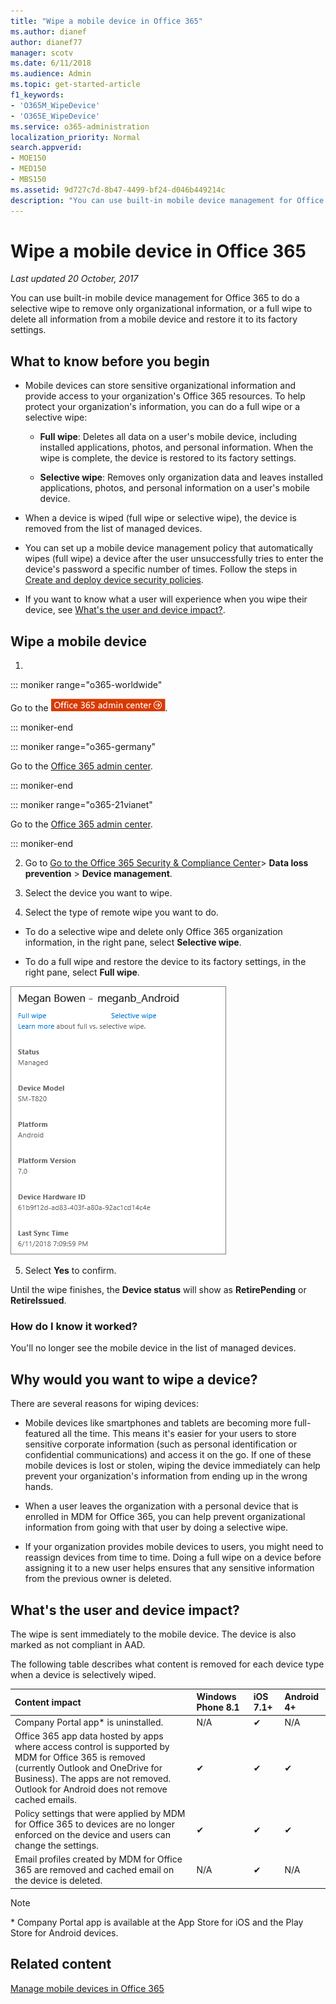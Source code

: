```yaml
---
title: "Wipe a mobile device in Office 365"
ms.author: dianef
author: dianef77
manager: scotv
ms.date: 6/11/2018
ms.audience: Admin
ms.topic: get-started-article
f1_keywords:
- 'O365M_WipeDevice'
- 'O365E_WipeDevice'
ms.service: o365-administration
localization_priority: Normal
search.appverid:
- MOE150
- MED150
- MBS150
ms.assetid: 9d727c7d-8b47-4499-bf24-d046b449214c
description: "You can use built-in mobile device management for Office 365 to do a selective wipe to remove only organizational information, or a full wipe to delete all information from a mobile device and restore it to its factory settings."
---
```


# Wipe a mobile device in Office 365

 *Last updated 20 October, 2017* 
  
You can use built-in mobile device management for Office 365 to do a selective wipe to remove only organizational information, or a full wipe to delete all information from a mobile device and restore it to its factory settings.
  
## What to know before you begin
<a name="BKMK_Before"> </a>

- Mobile devices can store sensitive organizational information and provide access to your organization's Office 365 resources. To help protect your organization's information, you can do a full wipe or a selective wipe:
    
  - **Full wipe**: Deletes all data on a user's mobile device, including installed applications, photos, and personal information. When the wipe is complete, the device is restored to its factory settings. 
    
  - **Selective wipe**: Removes only organization data and leaves installed applications, photos, and personal information on a user's mobile device. 
    
- When a device is wiped (full wipe or selective wipe), the device is removed from the list of managed devices.
    
- You can set up a mobile device management policy that automatically wipes (full wipe) a device after the user unsuccessfully tries to enter the device's password a specific number of times. Follow the steps in [Create and deploy device security policies](create-device-security-policies.md).
    
- If you want to know what a user will experience when you wipe their device, see [What's the user and device impact?](wipe-a-mobile-device.md#BKMK_Impact).
    
## Wipe a mobile device
<a name="BKMK_Wipe"> </a>

1. 
::: moniker range="o365-worldwide"

Go to the [![Click here to go to the Office 365 admin center.](media/e00ba917-c3fb-4173-b344-43eb5c7eeb15.png)](https://portal.office.com/adminportal/home).

::: moniker-end

::: moniker range="o365-germany"

Go to the [Office 365 admin center](https://portal.office.de/adminportal/home).

::: moniker-end

::: moniker range="o365-21vianet"

Go to the [Office 365 admin center](https://login.partner.microsoftonline.cn).

::: moniker-end

2. Go to [Go to the Office 365 Security &amp; Compliance Center](https://support.office.com/article/7e696a40-b86b-4a20-afcc-559218b7b1b8)\> **Data loss prevention** \> **Device management**.
    
3. Select the device you want to wipe.
    
4. Select the type of remote wipe you want to do.
    
  - To do a selective wipe and delete only Office 365 organization information, in the right pane, select **Selective wipe**.
    
  - To do a full wipe and restore the device to its factory settings, in the right pane, select **Full wipe**.
    
![Select a device, and then choose the wipe type to do.](media/ac940abe-0c4a-404e-a842-a1ad2af13ce3.png)
  
5. Select **Yes** to confirm. 
    
Until the wipe finishes, the **Device status** will show as **RetirePending** or **RetireIssued**.
  
### How do I know it worked?

You'll no longer see the mobile device in the list of managed devices.
  
## Why would you want to wipe a device?
<a name="BKMK_Why"> </a>

There are several reasons for wiping devices:
  
- Mobile devices like smartphones and tablets are becoming more full-featured all the time. This means it's easier for your users to store sensitive corporate information (such as personal identification or confidential communications) and access it on the go. If one of these mobile devices is lost or stolen, wiping the device immediately can help prevent your organization's information from ending up in the wrong hands.
    
- When a user leaves the organization with a personal device that is enrolled in MDM for Office 365, you can help prevent organizational information from going with that user by doing a selective wipe.
    
- If your organization provides mobile devices to users, you might need to reassign devices from time to time. Doing a full wipe on a device before assigning it to a new user helps ensures that any sensitive information from the previous owner is deleted.
    
## What's the user and device impact?
<a name="BKMK_Impact"> </a>

The wipe is sent immediately to the mobile device. The device is also marked as not compliant in AAD.
  
The following table describes what content is removed for each device type when a device is selectively wiped.
  
|**Content impact**|**Windows Phone 8.1**|**iOS 7.1+**|**Android 4+**|
|:-----|:-----|:-----|:-----|
|Company Portal app\* is uninstalled.  <br/> |N/A  <br/> |✔  <br/> |N/A  <br/> |
|Office 365 app data hosted by apps where access control is supported by MDM for Office 365 is removed (currently Outlook and OneDrive for Business). The apps are not removed.  <br/> Outlook for Android does not remove cached emails.  <br/> |✔  <br/> |✔  <br/> |✔  <br/> |
|Policy settings that were applied by MDM for Office 365 to devices are no longer enforced on the device and users can change the settings.  <br/> |✔  <br/> |✔  <br/> |✔  <br/> |
|Email profiles created by MDM for Office 365 are removed and cached email on the device is deleted.  <br/> |N/A  <br/> |✔  <br/> |N/A  <br/> |
   
> [!NOTE]
> \* Company Portal app is available at the App Store for iOS and the Play Store for Android devices. 
  
## Related content
<a name="BKMK_Impact"> </a>

[Manage mobile devices in Office 365](set-up-mobile-device-management.md)
  

